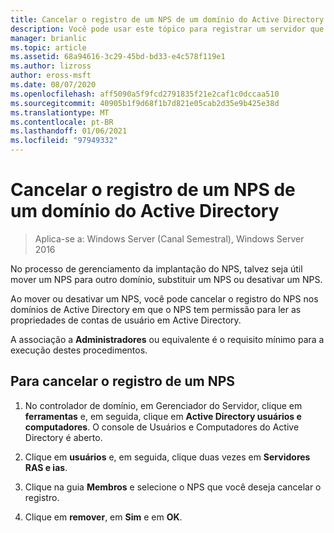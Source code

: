 ```yaml
---
title: Cancelar o registro de um NPS de um domínio do Active Directory
description: Você pode usar este tópico para registrar um servidor que executa o servidor de diretivas de rede no Windows Server 2016 no domínio padrão do NPS ou em outro domínio.
manager: brianlic
ms.topic: article
ms.assetid: 68a94616-3c29-45bd-bd33-e4c578f119e1
ms.author: lizross
author: eross-msft
ms.date: 08/07/2020
ms.openlocfilehash: aff5090a5f9fcd2791835f21e2caf1c0dccaa510
ms.sourcegitcommit: 40905b1f9d68f1b7d821e05cab2d35e9b425e38d
ms.translationtype: MT
ms.contentlocale: pt-BR
ms.lasthandoff: 01/06/2021
ms.locfileid: "97949332"
---
```

# <a name="unregister-an-nps-from-an-active-directory-domain"></a>Cancelar o registro de um NPS de um domínio do Active Directory

>Aplica-se a: Windows Server (Canal Semestral), Windows Server 2016

No processo de gerenciamento da implantação do NPS, talvez seja útil mover um NPS para outro domínio, substituir um NPS ou desativar um NPS.

Ao mover ou desativar um NPS, você pode cancelar o registro do NPS nos domínios de Active Directory em que o NPS tem permissão para ler as propriedades de contas de usuário em Active Directory.

A associação a **Administradores** ou equivalente é o requisito mínimo para a execução destes procedimentos.

## <a name="to-unregister-an-nps"></a>Para cancelar o registro de um NPS

1. No controlador de domínio, em Gerenciador do Servidor, clique em **ferramentas** e, em seguida, clique em **Active Directory usuários e computadores**. O console de Usuários e Computadores do Active Directory é aberto.

2. Clique em **usuários** e, em seguida, clique duas vezes em **Servidores RAS e ias**.

3. Clique na guia **Membros** e selecione o NPS que você deseja cancelar o registro.

4. Clique em **remover**, em **Sim** e em **OK**.

